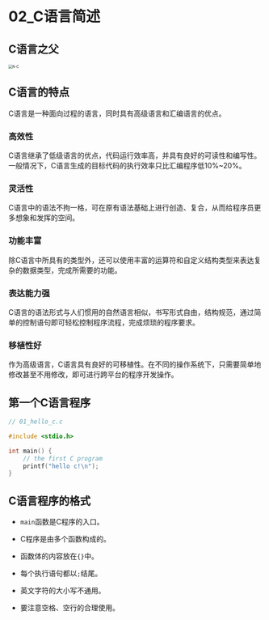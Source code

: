 # 02_C语言简述

## C语言之父

<img src="https://cdn.jsdelivr.net/gh/ZL85/ImageBed@main//202401291044270.png" alt="R-C" style="zoom:50%;" />

## C语言的特点

C语言是一种面向过程的语言，同时具有高级语言和汇编语言的优点。

### 高效性

C语言继承了低级语言的优点，代码运行效率高，并具有良好的可读性和编写性。一般情况下，C语言生成的目标代码的执行效率只比汇编程序低10%~20%。

### 灵活性

C语言中的语法不拘一格，可在原有语法基础上进行创造、复合，从而给程序员更多想象和发挥的空间。

### 功能丰富

除C语言中所具有的类型外，还可以使用丰富的运算符和自定义结构类型来表达复杂的数据类型，完成所需要的功能。

### 表达能力强

C语言的语法形式与人们惯用的自然语言相似，书写形式自由，结构规范，通过简单的控制语句即可轻松控制程序流程，完成烦琐的程序要求。

### 移植性好

作为高级语言，C语言具有良好的可移植性。在不同的操作系统下，只需要简单地修改甚至不用修改，即可进行跨平台的程序开发操作。

## 第一个C语言程序

```C
// 01_hello_c.c

#include <stdio.h>

int main() {
    // the first C program
    printf("hello c!\n");
}
```

## C语言程序的格式

- `main`函数是C程序的入口。
- C程序是由多个函数构成的。

- 函数体的内容放在`{}`中。

- 每个执行语句都以`;`结尾。

- 英文字符的大小写不通用。

- 要注意空格、空行的合理使用。
